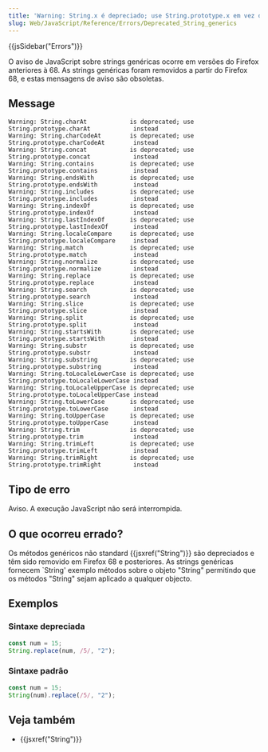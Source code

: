 ```yaml
---
title: 'Warning: String.x é depreciado; use String.prototype.x em vez disso'
slug: Web/JavaScript/Reference/Errors/Deprecated_String_generics
---
```


{{jsSidebar("Errors")}}

O aviso de JavaScript sobre strings genéricas ocorre em versões do Firefox anteriores à 68.
As strings genéricas foram removidos a partir do Firefox 68, e estas mensagens de aviso são obsoletas.

## Message

```
Warning: String.charAt            is deprecated; use String.prototype.charAt            instead
Warning: String.charCodeAt        is deprecated; use String.prototype.charCodeAt        instead
Warning: String.concat            is deprecated; use String.prototype.concat            instead
Warning: String.contains          is deprecated; use String.prototype.contains          instead
Warning: String.endsWith          is deprecated; use String.prototype.endsWith          instead
Warning: String.includes          is deprecated; use String.prototype.includes          instead
Warning: String.indexOf           is deprecated; use String.prototype.indexOf           instead
Warning: String.lastIndexOf       is deprecated; use String.prototype.lastIndexOf       instead
Warning: String.localeCompare     is deprecated; use String.prototype.localeCompare     instead
Warning: String.match             is deprecated; use String.prototype.match             instead
Warning: String.normalize         is deprecated; use String.prototype.normalize         instead
Warning: String.replace           is deprecated; use String.prototype.replace           instead
Warning: String.search            is deprecated; use String.prototype.search            instead
Warning: String.slice             is deprecated; use String.prototype.slice             instead
Warning: String.split             is deprecated; use String.prototype.split             instead
Warning: String.startsWith        is deprecated; use String.prototype.startsWith        instead
Warning: String.substr            is deprecated; use String.prototype.substr            instead
Warning: String.substring         is deprecated; use String.prototype.substring         instead
Warning: String.toLocaleLowerCase is deprecated; use String.prototype.toLocaleLowerCase instead
Warning: String.toLocaleUpperCase is deprecated; use String.prototype.toLocaleUpperCase instead
Warning: String.toLowerCase       is deprecated; use String.prototype.toLowerCase       instead
Warning: String.toUpperCase       is deprecated; use String.prototype.toUpperCase       instead
Warning: String.trim              is deprecated; use String.prototype.trim              instead
Warning: String.trimLeft          is deprecated; use String.prototype.trimLeft          instead
Warning: String.trimRight         is deprecated; use String.prototype.trimRight         instead
```

## Tipo de erro

Aviso. A execução JavaScript não será interrompida.

## O que ocorreu errado?

Os métodos genéricos não standard {{jsxref("String")}} são depreciados e têm sido
removido em Firefox 68 e posteriores. As strings genéricas fornecem `String' exemplo
métodos sobre o objeto "String" permitindo que os métodos "String" sejam
aplicado a qualquer objecto.

## Exemplos

### Sintaxe depreciada

```js example-bad
const num = 15;
String.replace(num, /5/, "2");
```

### Sintaxe padrão

```js example-good
const num = 15;
String(num).replace(/5/, "2");
```

## Veja também

- {{jsxref("String")}}

